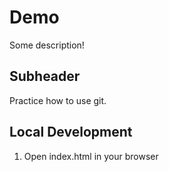 # Demo

Some description!

## Subheader

Practice how to use git. 

## Local Development 

1. Open index.html in your browser